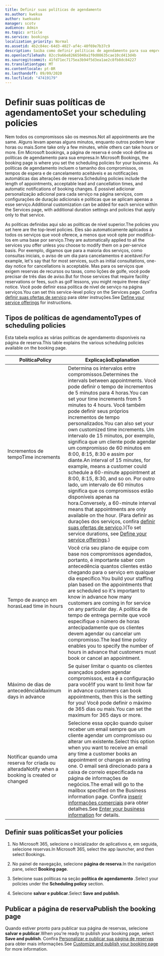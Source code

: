 ```yaml
---
title: Definir suas políticas de agendamento
ms.author: kwekua
author: kwekuako
manager: scotv
audience: Admin
ms.topic: article
ms.service: bookings
localization_priority: Normal
ms.assetid: 4b2c84ec-64d3-4027-af4c-40f69e7b37c9
description: Saiba como definir políticas de agendamento para sua empresa. As políticas de agendamento incluem o tamanho dos compromissos, bem como os tempos de espera e de cancelamento aceitáveis.
ms.openlocfilehash: 82cc9a66e82665040a1f0d08635cae10cd413d4b
ms.sourcegitcommit: 41fd71ec7175ea3b94f5d3ea1ae2c8fb8dc84227
ms.translationtype: MT
ms.contentlocale: pt-BR
ms.lasthandoff: 09/09/2020
ms.locfileid: "47419179"
---
```

# <a name="set-your-scheduling-policies"></a><span data-ttu-id="bb4cf-104">Definir suas políticas de agendamento</span><span class="sxs-lookup"><span data-stu-id="bb4cf-104">Set your scheduling policies</span></span>

<span data-ttu-id="bb4cf-105">Nem todos os compromissos são os mesmos.</span><span class="sxs-lookup"><span data-stu-id="bb4cf-105">Not all appointments are the same.</span></span> <span data-ttu-id="bb4cf-106">Alguns levam apenas alguns minutos, enquanto outros podem levar horas ou mais.</span><span class="sxs-lookup"><span data-stu-id="bb4cf-106">Some take only a few minutes, while others can take hours or more.</span></span> <span data-ttu-id="bb4cf-107">Em Microsoft bookings, a página de reserva é onde você define as políticas de agendamento para sua empresa.</span><span class="sxs-lookup"><span data-stu-id="bb4cf-107">In Microsoft Bookings, the booking page is where you set the scheduling policies for your business.</span></span> <span data-ttu-id="bb4cf-108">As políticas de agendamento incluem o tamanho dos compromissos, os tempos de espera e de cancelamento aceitáveis e as notificações automáticas das alterações de reserva.</span><span class="sxs-lookup"><span data-stu-id="bb4cf-108">Scheduling policies include the length of appointments, acceptable lead and cancellation times, and automatic notifications of booking changes.</span></span> <span data-ttu-id="bb4cf-109">É possível adicionar personalização adicional para cada serviço na página serviços, com configurações de duração adicionais e políticas que se aplicam apenas a esse serviço.</span><span class="sxs-lookup"><span data-stu-id="bb4cf-109">Additional customization can be added for each service within the Services page, with additional duration settings and policies that apply only to that service.</span></span>

<span data-ttu-id="bb4cf-110">As políticas definidas aqui são as políticas de nível superior.</span><span class="sxs-lookup"><span data-stu-id="bb4cf-110">The policies you set here are the top-level policies.</span></span> <span data-ttu-id="bb4cf-111">Eles são automaticamente aplicados a todos os serviços que você oferece, a menos que você opte por modificá-los em uma base por serviço.</span><span class="sxs-lookup"><span data-stu-id="bb4cf-111">They are automatically applied to all the services you offer unless you choose to modify them on a per-service basis.</span></span> <span data-ttu-id="bb4cf-112">Por exemplo, digamos que para a maioria dos serviços, como consultas iniciais, o aviso de um dia para cancelamentos é aceitável.</span><span class="sxs-lookup"><span data-stu-id="bb4cf-112">For example, let's say that for most services, such as initial consultations, one-day notice for cancellations is acceptable.</span></span> <span data-ttu-id="bb4cf-113">Mas para os serviços que exigem reservas de recursos ou taxas, como lições de golfe, você pode precisar de três dias de aviso.</span><span class="sxs-lookup"><span data-stu-id="bb4cf-113">But for those services that require facility reservations or fees, such as golf lessons, you might require three days' notice.</span></span> <span data-ttu-id="bb4cf-114">Você pode definir essa política de nível de serviço na página serviços.</span><span class="sxs-lookup"><span data-stu-id="bb4cf-114">You can set this service-level policy on the Services page.</span></span> <span data-ttu-id="bb4cf-115">Confira [definir suas ofertas de serviço](define-service-offerings.md) para obter instruções.</span><span class="sxs-lookup"><span data-stu-id="bb4cf-115">See [Define your service offerings](define-service-offerings.md) for instructions.</span></span>

## <a name="types-of-scheduling-policies"></a><span data-ttu-id="bb4cf-116">Tipos de políticas de agendamento</span><span class="sxs-lookup"><span data-stu-id="bb4cf-116">Types of scheduling policies</span></span>

<span data-ttu-id="bb4cf-117">Esta tabela explica as várias políticas de agendamento disponíveis na página de reserva.</span><span class="sxs-lookup"><span data-stu-id="bb4cf-117">This table explains the various scheduling policies available on the booking page.</span></span>

| <span data-ttu-id="bb4cf-118">Política</span><span class="sxs-lookup"><span data-stu-id="bb4cf-118">Policy</span></span> | <span data-ttu-id="bb4cf-119">Explicação</span><span class="sxs-lookup"><span data-stu-id="bb4cf-119">Explanation</span></span> |
|---|---|
| <span data-ttu-id="bb4cf-120">Incrementos de tempo</span><span class="sxs-lookup"><span data-stu-id="bb4cf-120">Time increments</span></span> | <span data-ttu-id="bb4cf-121">Determina os intervalos entre compromissos.</span><span class="sxs-lookup"><span data-stu-id="bb4cf-121">Determines the intervals between appointments.</span></span> <span data-ttu-id="bb4cf-122">Você pode definir o tempo de incrementos de 5 minutos para 4 horas.</span><span class="sxs-lookup"><span data-stu-id="bb4cf-122">You can set your time increments from 5 minutes to 4 hours.</span></span> <span data-ttu-id="bb4cf-123">Você também pode definir seus próprios incrementos de tempo personalizados.</span><span class="sxs-lookup"><span data-stu-id="bb4cf-123">You can also set your own customized time increments.</span></span> <span data-ttu-id="bb4cf-124">Um intervalo de 15 minutos, por exemplo, significa que um cliente pode agendar um compromisso de 60 minutos em 8:00, 8:15, 8:30 e assim por diante.</span><span class="sxs-lookup"><span data-stu-id="bb4cf-124">An interval of 15 minutes, for example, means a customer could schedule a 60-minute appointment at 8:00, 8:15, 8:30, and so on.</span></span> <span data-ttu-id="bb4cf-125">Por outro lado, um intervalo de 60 minutos significa que os compromissos estão disponíveis apenas na hora.</span><span class="sxs-lookup"><span data-stu-id="bb4cf-125">Conversely, a 60-minute interval means that appointments are only available on the hour.</span></span> <span data-ttu-id="bb4cf-126">(Para definir as durações dos serviços, confira [definir suas ofertas de serviço](define-service-offerings.md).)</span><span class="sxs-lookup"><span data-stu-id="bb4cf-126">(To set service durations, see [Define your service offerings](define-service-offerings.md).)</span></span> |
| <span data-ttu-id="bb4cf-127">Tempo de avanço em horas</span><span class="sxs-lookup"><span data-stu-id="bb4cf-127">Lead time in hours</span></span> | <span data-ttu-id="bb4cf-128">Você cria seu plano de equipe com base nos compromissos agendados, portanto, é importante saber com antecedência quantos clientes estão chegando para o serviço em qualquer dia específico.</span><span class="sxs-lookup"><span data-stu-id="bb4cf-128">You build your staffing plan based on the appointments that are scheduled so it's important to know in advance how many customers are coming in for service on any particular day.</span></span> <span data-ttu-id="bb4cf-129">A política de tempo de entrega permite que você especifique o número de horas antecipadamente que os clientes devem agendar ou cancelar um compromisso.</span><span class="sxs-lookup"><span data-stu-id="bb4cf-129">The lead time policy enables you to specify the number of hours in advance that customers must book or cancel an appointment.</span></span> |
| <span data-ttu-id="bb4cf-130">Máximo de dias de antecedência</span><span class="sxs-lookup"><span data-stu-id="bb4cf-130">Maximum days in advance</span></span> | <span data-ttu-id="bb4cf-131">Se quiser limitar o quanto os clientes avançados podem agendar compromissos, esta é a configuração para você!</span><span class="sxs-lookup"><span data-stu-id="bb4cf-131">If you want to limit how far in advance customers can book appointments, then this is the setting for you!</span></span> <span data-ttu-id="bb4cf-132">Você pode definir o máximo de 365 dias ou mais.</span><span class="sxs-lookup"><span data-stu-id="bb4cf-132">You can set the maximum for 365 days or more.</span></span> |
| <span data-ttu-id="bb4cf-133">Notificar quando uma reserva for criada ou alterada</span><span class="sxs-lookup"><span data-stu-id="bb4cf-133">Notify when a booking is created or changed</span></span> | <span data-ttu-id="bb4cf-134">Selecione essa opção quando quiser receber um email sempre que um cliente agendar um compromisso ou alterar um existente.</span><span class="sxs-lookup"><span data-stu-id="bb4cf-134">Select this option when you want to receive an email any time a customer books an appointment or changes an existing one.</span></span> <span data-ttu-id="bb4cf-135">O email será direcionado para a caixa de correio especificada na página de informações de negócios.</span><span class="sxs-lookup"><span data-stu-id="bb4cf-135">The email will go to the mailbox specified on the Business information page.</span></span> <span data-ttu-id="bb4cf-136">Confira [inserir informações comerciais](enter-business-information.md) para obter detalhes.</span><span class="sxs-lookup"><span data-stu-id="bb4cf-136">See [Enter your business information](enter-business-information.md) for details.</span></span> |

## <a name="set-your-policies"></a><span data-ttu-id="bb4cf-137">Definir suas políticas</span><span class="sxs-lookup"><span data-stu-id="bb4cf-137">Set your policies</span></span>

1. <span data-ttu-id="bb4cf-138">No Microsoft 365, selecione o inicializador de aplicativos e, em seguida, selecione reservas.</span><span class="sxs-lookup"><span data-stu-id="bb4cf-138">In Microsoft 365, select the app launcher, and then select Bookings.</span></span>

1. <span data-ttu-id="bb4cf-139">No painel de navegação, selecione **página de reserva**.</span><span class="sxs-lookup"><span data-stu-id="bb4cf-139">In the navigation pane, select **Booking page**.</span></span>

1. <span data-ttu-id="bb4cf-140">Selecione suas políticas na seção **política de agendamento** .</span><span class="sxs-lookup"><span data-stu-id="bb4cf-140">Select your policies under the **Scheduling policy** section.</span></span>

1. <span data-ttu-id="bb4cf-141">Selecione **salvar e publicar**.</span><span class="sxs-lookup"><span data-stu-id="bb4cf-141">Select **Save and publish**.</span></span>

## <a name="publish-the-booking-page"></a><span data-ttu-id="bb4cf-142">Publicar a página de reserva</span><span class="sxs-lookup"><span data-stu-id="bb4cf-142">Publish the booking page</span></span>

<span data-ttu-id="bb4cf-143">Quando estiver pronto para publicar sua página de reservas, selecione **salvar e publicar**.</span><span class="sxs-lookup"><span data-stu-id="bb4cf-143">When you're ready to publish your booking page, select **Save and publish**.</span></span> <span data-ttu-id="bb4cf-144">Confira [Personalizar e publicar sua página de reservas](customize-booking-page.md) para obter mais informações.</span><span class="sxs-lookup"><span data-stu-id="bb4cf-144">See [Customize and publish your booking page](customize-booking-page.md) for more information.</span></span>

